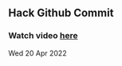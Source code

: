 
 ## Hack Github Commit 
 ### Watch video <a href="https://www.youtube.com">here</a> 
 Wed 20 Apr 2022 
